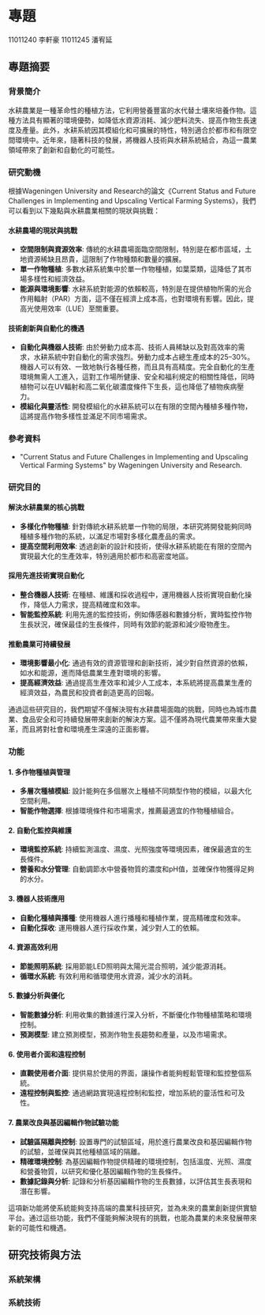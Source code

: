 <!--
 * @Author: hibana2077 hibana2077@gmaill.com
 * @Date: 2023-11-20 08:56:35
 * @LastEditors: hibana2077 hibana2077@gmail.com
 * @LastEditTime: 2023-12-07 00:09:04
 * @FilePath: /civilization-ai/farm.md
 * @Description: .
-->
# 專題

11011240 李軒豪
11011245 潘宥延

## 專題摘要

### 背景簡介

水耕農業是一種革命性的種植方法，它利用營養豐富的水代替土壤來培養作物。這種方法具有顯著的環境優勢，如降低水資源消耗、減少肥料流失、提高作物生長速度及產量。此外，水耕系統因其模組化和可擴展的特性，特別適合於都市和有限空間環境中。近年來，隨著科技的發展，將機器人技術與水耕系統結合，為這一農業領域帶來了創新和自動化的可能性。

### 研究動機

根據Wageningen University and Research的論文《Current Status and Future Challenges in Implementing and Upscaling Vertical Farming Systems》，我們可以看到以下幾點與水耕農業相關的現狀與挑戰：

#### 水耕農場的現狀與挑戰

- **空間限制與資源效率**: 傳統的水耕農場面臨空間限制，特別是在都市區域，土地資源稀缺且昂貴，這限制了作物種類和數量的擴展。
- **單一作物種植**: 多數水耕系統集中於單一作物種植，如葉菜類，這降低了其市場多樣性和經濟效益。
- **能源與環境影響**: 水耕系統對能源的依賴較高，特別是在提供植物所需的光合作用輻射（PAR）方面，這不僅在經濟上成本高，也對環境有影響。因此，提高光使用效率（LUE）至關重要。

#### 技術創新與自動化的機遇

- **自動化與機器人技術**: 由於勞動力成本高、技術人員稀缺以及對高效率的需求，水耕系統中對自動化的需求強烈。勞動力成本占總生產成本的25–30%。機器人可以有效、一致地執行各種任務，而且具有高精度。完全自動化的生產環境無需人工進入，這對工作場所健康、安全和福利規定的相關性降低，同時植物可以在UV輻射和高二氧化碳濃度條件下生長，這也降低了植物疾病壓力。
- **模組化與靈活性**: 開發模組化的水耕系統可以在有限的空間內種植多種作物，這將提高作物多樣性並滿足不同市場需求。

### 參考資料

- "Current Status and Future Challenges in Implementing and Upscaling Vertical Farming Systems" by Wageningen University and Research.

### 研究目的

#### 解決水耕農業的核心挑戰

- **多樣化作物種植**: 針對傳統水耕系統單一作物的局限，本研究將開發能夠同時種植多種作物的系統，以滿足市場對多樣化農產品的需求。
- **提高空間利用效率**: 透過創新的設計和技術，使得水耕系統能在有限的空間內實現最大化的生產效率，特別適用於都市和高密度地區。

#### 採用先進技術實現自動化

- **整合機器人技術**: 在種植、維護和採收過程中，運用機器人技術實現自動化操作，降低人力需求，提高精確度和效率。
- **智能監控系統**: 利用先進的監控技術，例如傳感器和數據分析，實時監控作物生長狀況，確保最佳的生長條件，同時有效節約能源和減少廢物產生。

#### 推動農業可持續發展

- **環境影響最小化**: 通過有效的資源管理和創新技術，減少對自然資源的依賴，如水和能源，進而降低農業生產對環境的影響。
- **提高經濟效益**: 通過提高生產效率和減少人工成本，本系統將提高農業生產的經濟效益，為農民和投資者創造更高的回報。

通過這些研究目的，我們期望不僅解決現有水耕農場面臨的挑戰，同時也為城市農業、食品安全和可持續發展帶來創新的解決方案。這不僅將為現代農業帶來重大變革，而且將對社會和環境產生深遠的正面影響。

### 功能

#### 1. 多作物種植與管理

- **多層次種植模組**: 設計能夠在多個層次上種植不同類型作物的模組，以最大化空間利用。
- **智能作物選擇**: 根據環境條件和市場需求，推薦最適宜的作物種植組合。

#### 2. 自動化監控與維護

- **環境監控系統**: 持續監測溫度、濕度、光照強度等環境因素，確保最適宜的生長條件。
- **營養和水分管理**: 自動調節水中營養物質的濃度和pH值，並確保作物獲得足夠的水分。

#### 3. 機器人技術應用

- **自動化種植與播種**: 使用機器人進行播種和種植作業，提高精確度和效率。
- **自動化採收**: 運用機器人進行採收作業，減少對人工的依賴。

#### 4. 資源高效利用

- **節能照明系統**: 採用節能LED照明與太陽光混合照明，減少能源消耗。
- **循環水系統**: 有效利用和循環使用水資源，減少水的消耗。

#### 5. 數據分析與優化

- **智能數據分析**: 利用收集的數據進行深入分析，不斷優化作物種植策略和環境控制。
- **預測模型**: 建立預測模型，預測作物生長趨勢和產量，以及市場需求。

#### 6. 使用者介面和遠程控制

- **直觀使用者介面**: 提供易於使用的界面，讓操作者能夠輕鬆管理和監控整個系統。
- **遠程控制與監控**: 通過網路實現遠程控制和監控，增加系統的靈活性和可及性。

#### 7. 農業改良與基因編輯作物試驗功能

- **試驗區隔離與控制**: 設置專門的試驗區域，用於進行農業改良和基因編輯作物的試驗，並確保與其他種植區域的隔離。
- **精確環境控制**: 為基因編輯作物提供精確的環境控制，包括溫度、光照、濕度和營養物質，以研究和優化基因編輯作物的生長條件。
- **數據記錄與分析**: 記錄和分析基因編輯作物的生長數據，以評估其生長表現和潛在影響。

這項新功能將使系統能夠支持高端的農業科技研究，並為未來的農業創新提供實驗平台。通过這些功能，我們不僅能夠解決現有的挑戰，也能為農業的未來發展帶來新的可能性和機遇。

## 研究技術與方法

### 系統架構

### 系統技術
